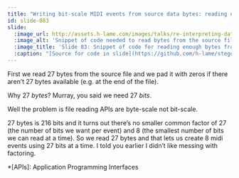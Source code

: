 ```yaml
---
title: "Writing bit-scale MIDI events from source data bytes: reading enough bytes"
id: slide-083
slide:
  :image_url: http://assets.h-lame.com/images/talks/re-interpreting-data/rubyconf-2023/slides/050-stage-02.png
  :image_alt: 'Snippet of code needed to read bytes from the source file and turn them into the bits needed for MIDI events, highlighting the code for reading enough bytes from the source data; source: https://github.com/h-lame/stegosaurus/blob/fc41db8be711b5649b01834c3254ca07bb73626e/lib/stegosaurus/midriffs.rb#L129-L130'
  :image_title: 'Slide 83: Snippet of code for reading enough bytes from the source file before turning them into the bits needed for MIDI events'
  :caption: "[Source for code in slide](https://github.com/h-lame/stegosaurus/blob/fc41db8be711b5649b01834c3254ca07bb73626e/lib/stegosaurus/midriffs.rb#L129-L130)<% fnrf '‡', 10 %>\n"
---
```

First we read 27 bytes from the source file and we pad it with zeros if there aren’t 27 bytes available (e.g. at the end of the file).

Why 27 _bytes_?  Murray, you said we need 27 _bits_.

Well the problem is file reading APIs are byte-scale not bit-scale.

27 bytes is 216 bits and it turns out there’s no smaller common factor of 27 (the number of bits we want per event) and 8 (the smallest number of bits we can read at a time). So we read 27 bytes and that lets us create 8 midi events using 27 bits at a time.  I told you earlier I didn’t like messing with factoring.

*[APIs]: Application Programming Interfaces
